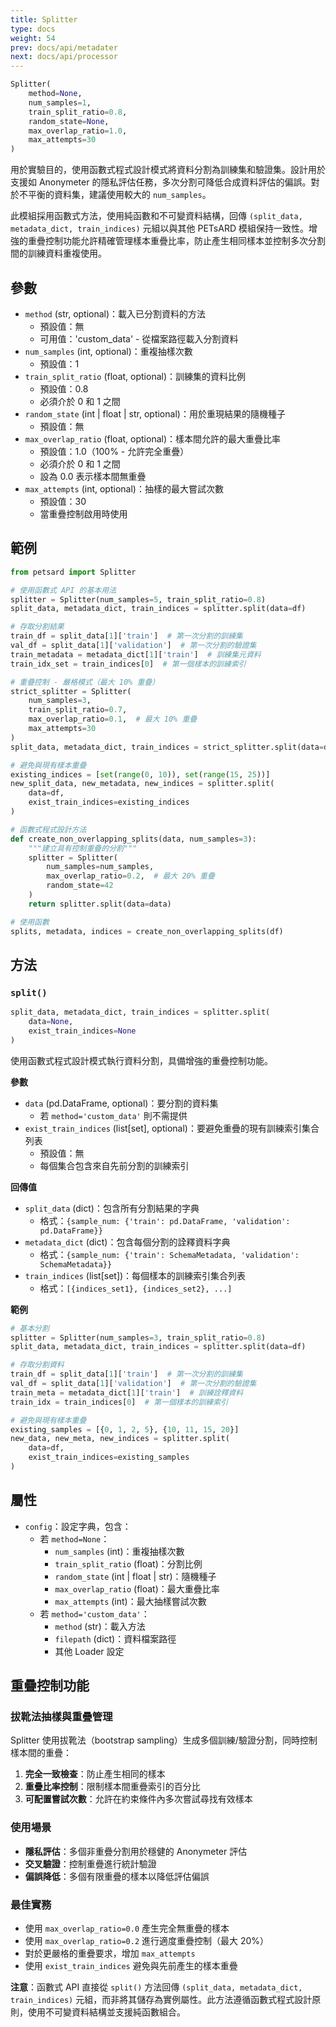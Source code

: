 ```yaml
---
title: Splitter
type: docs
weight: 54
prev: docs/api/metadater
next: docs/api/processor
---
```



```python
Splitter(
    method=None,
    num_samples=1,
    train_split_ratio=0.8,
    random_state=None,
    max_overlap_ratio=1.0,
    max_attempts=30
)
```

用於實驗目的，使用函數式程式設計模式將資料分割為訓練集和驗證集。設計用於支援如 Anonymeter 的隱私評估任務，多次分割可降低合成資料評估的偏誤。對於不平衡的資料集，建議使用較大的 `num_samples`。

此模組採用函數式方法，使用純函數和不可變資料結構，回傳 `(split_data, metadata_dict, train_indices)` 元組以與其他 PETsARD 模組保持一致性。增強的重疊控制功能允許精確管理樣本重疊比率，防止產生相同樣本並控制多次分割間的訓練資料重複使用。

## 參數

- `method` (str, optional)：載入已分割資料的方法
  - 預設值：無
  - 可用值：'custom_data' - 從檔案路徑載入分割資料
- `num_samples` (int, optional)：重複抽樣次數
  - 預設值：1
- `train_split_ratio` (float, optional)：訓練集的資料比例
  - 預設值：0.8
  - 必須介於 0 和 1 之間
- `random_state` (int | float | str, optional)：用於重現結果的隨機種子
  - 預設值：無
- `max_overlap_ratio` (float, optional)：樣本間允許的最大重疊比率
  - 預設值：1.0（100% - 允許完全重疊）
  - 必須介於 0 和 1 之間
  - 設為 0.0 表示樣本間無重疊
- `max_attempts` (int, optional)：抽樣的最大嘗試次數
  - 預設值：30
  - 當重疊控制啟用時使用

## 範例

```python
from petsard import Splitter

# 使用函數式 API 的基本用法
splitter = Splitter(num_samples=5, train_split_ratio=0.8)
split_data, metadata_dict, train_indices = splitter.split(data=df)

# 存取分割結果
train_df = split_data[1]['train']  # 第一次分割的訓練集
val_df = split_data[1]['validation']  # 第一次分割的驗證集
train_metadata = metadata_dict[1]['train']  # 訓練集元資料
train_idx_set = train_indices[0]  # 第一個樣本的訓練索引

# 重疊控制 - 嚴格模式（最大 10% 重疊）
strict_splitter = Splitter(
    num_samples=3,
    train_split_ratio=0.7,
    max_overlap_ratio=0.1,  # 最大 10% 重疊
    max_attempts=30
)
split_data, metadata_dict, train_indices = strict_splitter.split(data=df)

# 避免與現有樣本重疊
existing_indices = [set(range(0, 10)), set(range(15, 25))]
new_split_data, new_metadata, new_indices = splitter.split(
    data=df,
    exist_train_indices=existing_indices
)

# 函數式程式設計方法
def create_non_overlapping_splits(data, num_samples=3):
    """建立具有控制重疊的分割"""
    splitter = Splitter(
        num_samples=num_samples,
        max_overlap_ratio=0.2,  # 最大 20% 重疊
        random_state=42
    )
    return splitter.split(data=data)

# 使用函數
splits, metadata, indices = create_non_overlapping_splits(df)
```

## 方法

### `split()`

```python
split_data, metadata_dict, train_indices = splitter.split(
    data=None,
    exist_train_indices=None
)
```

使用函數式程式設計模式執行資料分割，具備增強的重疊控制功能。

**參數**

- `data` (pd.DataFrame, optional)：要分割的資料集
  - 若 `method='custom_data'` 則不需提供
- `exist_train_indices` (list[set], optional)：要避免重疊的現有訓練索引集合列表
  - 預設值：無
  - 每個集合包含來自先前分割的訓練索引

**回傳值**

- `split_data` (dict)：包含所有分割結果的字典
  - 格式：`{sample_num: {'train': pd.DataFrame, 'validation': pd.DataFrame}}`
- `metadata_dict` (dict)：包含每個分割的詮釋資料字典
  - 格式：`{sample_num: {'train': SchemaMetadata, 'validation': SchemaMetadata}}`
- `train_indices` (list[set])：每個樣本的訓練索引集合列表
  - 格式：`[{indices_set1}, {indices_set2}, ...]`

**範例**

```python
# 基本分割
splitter = Splitter(num_samples=3, train_split_ratio=0.8)
split_data, metadata_dict, train_indices = splitter.split(data=df)

# 存取分割資料
train_df = split_data[1]['train']  # 第一次分割的訓練集
val_df = split_data[1]['validation']  # 第一次分割的驗證集
train_meta = metadata_dict[1]['train']  # 訓練詮釋資料
train_idx = train_indices[0]  # 第一個樣本的訓練索引

# 避免與現有樣本重疊
existing_samples = [{0, 1, 2, 5}, {10, 11, 15, 20}]
new_data, new_meta, new_indices = splitter.split(
    data=df,
    exist_train_indices=existing_samples
)
```

## 屬性

- `config`：設定字典，包含：
  - 若 `method=None`：
    - `num_samples` (int)：重複抽樣次數
    - `train_split_ratio` (float)：分割比例
    - `random_state` (int | float | str)：隨機種子
    - `max_overlap_ratio` (float)：最大重疊比率
    - `max_attempts` (int)：最大抽樣嘗試次數
  - 若 `method='custom_data'`：
    - `method` (str)：載入方法
    - `filepath` (dict)：資料檔案路徑
    - 其他 Loader 設定

## 重疊控制功能

### 拔靴法抽樣與重疊管理

Splitter 使用拔靴法（bootstrap sampling）生成多個訓練/驗證分割，同時控制樣本間的重疊：

1. **完全一致檢查**：防止產生相同的樣本
2. **重疊比率控制**：限制樣本間重疊索引的百分比
3. **可配置嘗試次數**：允許在約束條件內多次嘗試尋找有效樣本

### 使用場景

- **隱私評估**：多個非重疊分割用於穩健的 Anonymeter 評估
- **交叉驗證**：控制重疊進行統計驗證
- **偏誤降低**：多個有限重疊的樣本以降低評估偏誤

### 最佳實務

- 使用 `max_overlap_ratio=0.0` 產生完全無重疊的樣本
- 使用 `max_overlap_ratio=0.2` 進行適度重疊控制（最大 20%）
- 對於更嚴格的重疊要求，增加 `max_attempts`
- 使用 `exist_train_indices` 避免與先前產生的樣本重疊

**注意**：函數式 API 直接從 `split()` 方法回傳 `(split_data, metadata_dict, train_indices)` 元組，而非將其儲存為實例屬性。此方法遵循函數式程式設計原則，使用不可變資料結構並支援純函數組合。